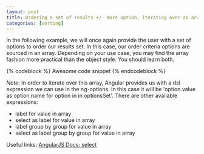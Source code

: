 ```yaml
---
layout: post
title: Ordering a set of results +/- more option, iterating over an array
categories: [sorting]
---
```


In the following example, we will once again provide the user with a set of options to order our results set. In this case, our order criteria options are sourced in an array. Depending on your use case, you may find the array fashion more practical than the object style. You should learn both.

{% codeblock %}
Awesome code snippet
{% endcodeblock %}



_Note_: In order to iterate over this array, Angular provides us with a dsl expression we can use in the ng-options. In this case it will be 'option.value as option.name for option in in optionsSet'. There are other available expressions:
*  label for value in array
*  select as label for value in array
*  label group by group for value in array
*  select as label group by group for value in array

Useful links: [AngularJS Docs: select][1]

[1]: http://docs.angularjs.org/api/ng.directive:select
